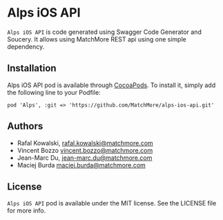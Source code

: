 # Alps iOS API

`Alps iOS API` is code generated using Swagger Code Generator and Soucery. It allows using MatchMore REST api using one simple dependency.

## Installation

Alps iOS API pod is available through [CocoaPods](http://cocoapods.org). To install it,
simply add the following line to your Podfile:

`pod 'Alps', :git => 'https://github.com/MatchMore/alps-ios-api.git'`

## Authors

-   Rafal Kowalski, rafal.kowalski@matchmore.com
-   Vincent Bozzo vincent.bozzo@matchmore.com
-   Jean-Marc Du, jean-marc.du@matchmore.com
-   Maciej Burda maciej.burda@matchmore.com

## License

`Alps iOS API` pod is available under the MIT license. See the LICENSE file for more info.
